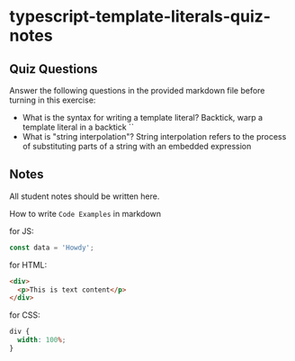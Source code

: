 # typescript-template-literals-quiz-notes

## Quiz Questions

Answer the following questions in the provided markdown file before turning in this exercise:

- What is the syntax for writing a template literal?
  Backtick, warp a template literal in a backtick ``
- What is "string interpolation"?
  String interpolation refers to the process of substituting parts of a string with an embedded expression

## Notes

All student notes should be written here.

How to write `Code Examples` in markdown

for JS:

```javascript
const data = 'Howdy';
```

for HTML:

```html
<div>
  <p>This is text content</p>
</div>
```

for CSS:

```css
div {
  width: 100%;
}
```
